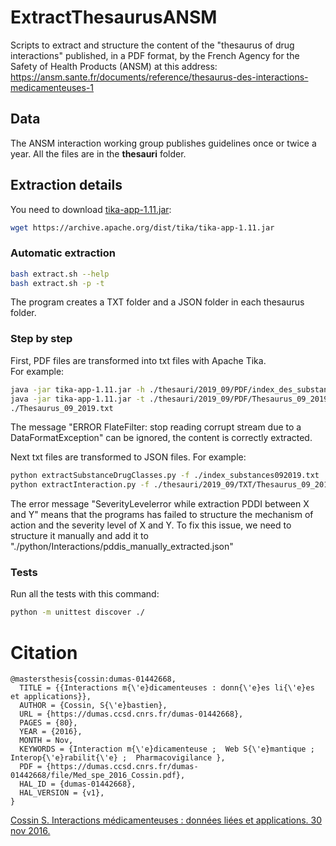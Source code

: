 # ExtractThesaurusANSM
Scripts to extract and structure the content of the "thesaurus of drug interactions" published, in a PDF format, by the French Agency for the Safety of Health Products (ANSM) at this address: https://ansm.sante.fr/documents/reference/thesaurus-des-interactions-medicamenteuses-1

## Data
The ANSM interaction working group publishes guidelines once or twice a year. All the files are in the **thesauri** folder.  

## Extraction details

You need to download [tika-app-1.11.jar](https://archive.apache.org/dist/tika/tika-app-1.11.jar):
```bash
wget https://archive.apache.org/dist/tika/tika-app-1.11.jar
```

### Automatic extraction 
```bash
bash extract.sh --help
bash extract.sh -p -t
```
The program creates a TXT folder and a JSON folder in each thesaurus folder. 

### Step by step

First, PDF files are transformed into txt files with Apache Tika.   
For example:
```bash
java -jar tika-app-1.11.jar -h ./thesauri/2019_09/PDF/index_des_substances_09_2019.pdf > ./index_des_substances_09_2019.txt
java -jar tika-app-1.11.jar -t ./thesauri/2019_09/PDF/Thesaurus_09_2019.pdf > 
./Thesaurus_09_2019.txt
```

The message "ERROR FlateFilter: stop reading corrupt stream due to a DataFormatException" can be ignored, the content is correctly extracted. 

Next txt files are transformed to JSON files. For example:
```bash
python extractSubstanceDrugClasses.py -f ./index_substances092019.txt
python extractInteraction.py -f ./thesauri/2019_09/TXT/Thesaurus_09_2019.txt
```

The error message "SeverityLevelerror while extraction PDDI between X and Y" means that the programs has failed to structure the mechanism of action and the severity level of X and Y. To fix this issue, we need to structure it manually and add it to "./python/Interactions/pddis_manually_extracted.json" 

### Tests
Run all the tests with this command: 
```bash
python -m unittest discover ./
```

# Citation 
```
@mastersthesis{cossin:dumas-01442668,
  TITLE = {{Interactions m{\'e}dicamenteuses : donn{\'e}es li{\'e}es et applications}},
  AUTHOR = {Cossin, S{\'e}bastien},
  URL = {https://dumas.ccsd.cnrs.fr/dumas-01442668},
  PAGES = {80},
  YEAR = {2016},
  MONTH = Nov,
  KEYWORDS = {Interaction m{\'e}dicamenteuse ;  Web S{\'e}mantique ;  Interop{\'e}rabilit{\'e} ;  Pharmacovigilance },
  PDF = {https://dumas.ccsd.cnrs.fr/dumas-01442668/file/Med_spe_2016_Cossin.pdf},
  HAL_ID = {dumas-01442668},
  HAL_VERSION = {v1},
}
```
[Cossin S. Interactions médicamenteuses : données liées et applications. 30 nov 2016.](https://dumas.ccsd.cnrs.fr/dumas-01442668)
